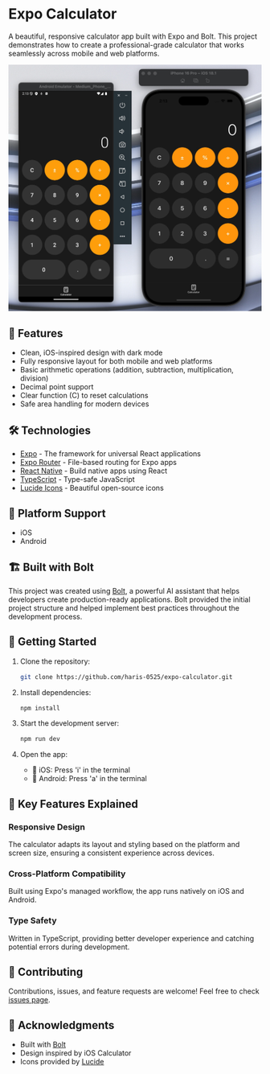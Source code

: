 # Expo Calculator

A beautiful, responsive calculator app built with Expo and Bolt. This project demonstrates how to create a professional-grade calculator that works seamlessly across mobile and web platforms.

![Calculator Screenshot](./screenshot/screenshot1.jpg)

## 🚀 Features

- Clean, iOS-inspired design with dark mode
- Fully responsive layout for both mobile and web platforms
- Basic arithmetic operations (addition, subtraction, multiplication, division)
- Decimal point support
- Clear function (C) to reset calculations
- Safe area handling for modern devices

## 🛠 Technologies

- [Expo](https://expo.dev/) - The framework for universal React applications
- [Expo Router](https://docs.expo.dev/router/introduction/) - File-based routing for Expo apps
- [React Native](https://reactnative.dev/) - Build native apps using React
- [TypeScript](https://www.typescriptlang.org/) - Type-safe JavaScript
- [Lucide Icons](https://lucide.dev/) - Beautiful open-source icons

## 📱 Platform Support

- iOS
- Android

## 🏗 Built with Bolt

This project was created using [Bolt](https://github.com/stackblitz/bolt), a powerful AI assistant that helps developers create production-ready applications. Bolt provided the initial project structure and helped implement best practices throughout the development process.

## 🚀 Getting Started

1. Clone the repository:

   ```bash
   git clone https://github.com/haris-0525/expo-calculator.git
   ```

2. Install dependencies:

   ```bash
   npm install
   ```

3. Start the development server:

   ```bash
   npm run dev
   ```

4. Open the app:
   - 📱 iOS: Press 'i' in the terminal
   - 🤖 Android: Press 'a' in the terminal

## 🎯 Key Features Explained

### Responsive Design

The calculator adapts its layout and styling based on the platform and screen size, ensuring a consistent experience across devices.

### Cross-Platform Compatibility

Built using Expo's managed workflow, the app runs natively on iOS and Android.

### Type Safety

Written in TypeScript, providing better developer experience and catching potential errors during development.

## 🤝 Contributing

Contributions, issues, and feature requests are welcome! Feel free to check [issues page](https://github.com/haris-0525/expo-calculator/issues).

## 👏 Acknowledgments

- Built with [Bolt](https://github.com/stackblitz/bolt)
- Design inspired by iOS Calculator
- Icons provided by [Lucide](https://lucide.dev/)
